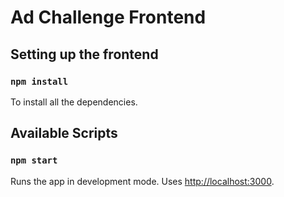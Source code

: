 # Ad Challenge Frontend

## Setting up the frontend

### `npm install`

To install all the dependencies.


## Available Scripts

### `npm start`

Runs the app in development mode. Uses [http://localhost:3000](http://localhost:3000).